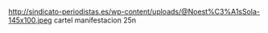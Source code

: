 http://sindicato-periodistas.es/wp-content/uploads/@Noest%C3%A1sSola-145x100.jpeg
cartel manifestacion 25n
